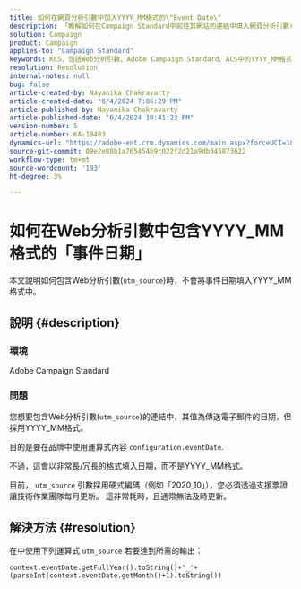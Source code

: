 ```yaml
---
title: 如何在網頁分析引數中加入YYYY_MM格式的\"Event Date\"
description: 「瞭解如何在Campaign Standard中前往其網站的連結中填入網頁分析引數(utm_source)。」
solution: Campaign
product: Campaign
applies-to: "Campaign Standard"
keywords: KCS，包括Web分析引數、Adobe Campaign Standard、ACS中的YYYY_MM格式的\"Event Date\"
resolution: Resolution
internal-notes: null
bug: false
article-created-by: Nayanika Chakravarty
article-created-date: "6/4/2024 7:06:29 PM"
article-published-by: Nayanika Chakravarty
article-published-date: "6/4/2024 10:41:23 PM"
version-number: 5
article-number: KA-19483
dynamics-url: "https://adobe-ent.crm.dynamics.com/main.aspx?forceUCI=1&pagetype=entityrecord&etn=knowledgearticle&id=3e139288-a522-ef11-840a-002248092444"
source-git-commit: 09e2e80b1a765454b9c022f2d21a9db845873622
workflow-type: tm+mt
source-wordcount: '193'
ht-degree: 3%

---
```


# 如何在Web分析引數中包含YYYY_MM格式的「事件日期」


本文說明如何包含Web分析引數(`utm_source`)時，不會將事件日期填入YYYY_MM格式中。

## 說明 {#description}


### <b>環境</b>

Adobe Campaign Standard

### <b>問題</b>

您想要包含Web分析引數(`utm_source`)的連結中，其值為傳送電子郵件的日期，但採用YYYY_MM格式。

目的是要在品牌中使用運算式內容 `configuration.eventDate`.

不過，這會以非常長/冗長的格式填入日期，而不是YYYY_MM格式。

目前， `utm_source` 引數採用硬式編碼（例如「2020_10」），您必須透過支援票證讓技術作業團隊每月更新。 這非常耗時，且通常無法及時更新。


## 解決方法 {#resolution}


在中使用下列運算式 `utm_source` 若要達到所需的輸出：

`context.eventDate.getFullYear().toString()+'_'+(parseInt(context.eventDate.getMonth()+1).toString())`
